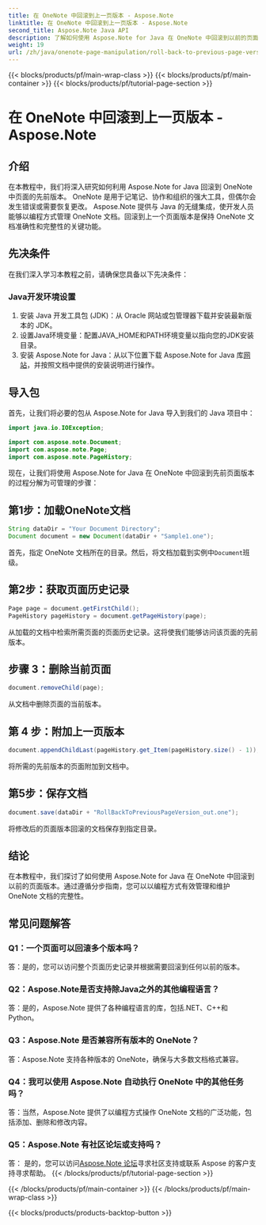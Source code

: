 ```yaml
---
title: 在 OneNote 中回滚到上一页版本 - Aspose.Note
linktitle: 在 OneNote 中回滚到上一页版本 - Aspose.Note
second_title: Aspose.Note Java API
description: 了解如何使用 Aspose.Note for Java 在 OneNote 中回滚到以前的页面版本。按照此分步指南进行高效的文档管理。
weight: 19
url: /zh/java/onenote-page-manipulation/roll-back-to-previous-page-version/
---
```


{{< blocks/products/pf/main-wrap-class >}}
{{< blocks/products/pf/main-container >}}
{{< blocks/products/pf/tutorial-page-section >}}

# 在 OneNote 中回滚到上一页版本 - Aspose.Note

## 介绍

在本教程中，我们将深入研究如何利用 Aspose.Note for Java 回滚到 OneNote 中页面的先前版本。 OneNote 是用于记笔记、协作和组织的强大工具，但偶尔会发生错误或需要恢复更改。 Aspose.Note 提供与 Java 的无缝集成，使开发人员能够以编程方式管理 OneNote 文档。回滚到上一个页面版本是保持 OneNote 文档准确性和完整性的关键功能。

## 先决条件

在我们深入学习本教程之前，请确保您具备以下先决条件：

### Java开发环境设置
1. 安装 Java 开发工具包 (JDK)：从 Oracle 网站或包管理器下载并安装最新版本的 JDK。
2. 设置Java环境变量：配置JAVA_HOME和PATH环境变量以指向您的JDK安装目录。
3. 安装 Aspose.Note for Java：从以下位置下载 Aspose.Note for Java 库[网站](https://purchase.aspose.com/buy)，并按照文档中提供的安装说明进行操作。

## 导入包

首先，让我们将必要的包从 Aspose.Note for Java 导入到我们的 Java 项目中：

```java
import java.io.IOException;

import com.aspose.note.Document;
import com.aspose.note.Page;
import com.aspose.note.PageHistory;
```

现在，让我们将使用 Aspose.Note for Java 在 OneNote 中回滚到先前页面版本的过程分解为可管理的步骤：

## 第1步：加载OneNote文档
```java
String dataDir = "Your Document Directory";
Document document = new Document(dataDir + "Sample1.one");
```
首先，指定 OneNote 文档所在的目录。然后，将文档加载到实例中`Document`班级。

## 第2步：获取页面历史记录
```java
Page page = document.getFirstChild();
PageHistory pageHistory = document.getPageHistory(page);
```
从加载的文档中检索所需页面的页面历史记录。这将使我们能够访问该页面的先前版本。

## 步骤 3：删除当前页面
```java
document.removeChild(page);
```
从文档中删除页面的当前版本。

## 第 4 步：附加上一页版本
```java
document.appendChildLast(pageHistory.get_Item(pageHistory.size() - 1));
```
将所需的先前版本的页面附加到文档中。

## 第5步：保存文档
```java
document.save(dataDir + "RollBackToPreviousPageVersion_out.one");
```
将修改后的页面版本回滚的文档保存到指定目录。

## 结论

在本教程中，我们探讨了如何使用 Aspose.Note for Java 在 OneNote 中回滚到以前的页面版本。通过遵循分步指南，您可以以编程方式有效管理和维护 OneNote 文档的完整性。

## 常见问题解答

### Q1：一个页面可以回滚多个版本吗？

答：是的，您可以访问整个页面历史记录并根据需要回滚到任何以前的版本。

### Q2：Aspose.Note是否支持除Java之外的其他编程语言？

答：是的，Aspose.Note 提供了各种编程语言的库，包括.NET、C++和Python。

### Q3：Aspose.Note 是否兼容所有版本的 OneNote？

答：Aspose.Note 支持各种版本的 OneNote，确保与大多数文档格式兼容。

### Q4：我可以使用 Aspose.Note 自动执行 OneNote 中的其他任务吗？

答：当然，Aspose.Note 提供了以编程方式操作 OneNote 文档的广泛功能，包括添加、删除和修改内容。

### Q5：Aspose.Note 有社区论坛或支持吗？

答： 是的，您可以访问[Aspose.Note 论坛](https://forum.aspose.com/c/note/28)寻求社区支持或联系 Aspose 的客户支持寻求帮助。
{{< /blocks/products/pf/tutorial-page-section >}}

{{< /blocks/products/pf/main-container >}}
{{< /blocks/products/pf/main-wrap-class >}}

{{< blocks/products/products-backtop-button >}}
